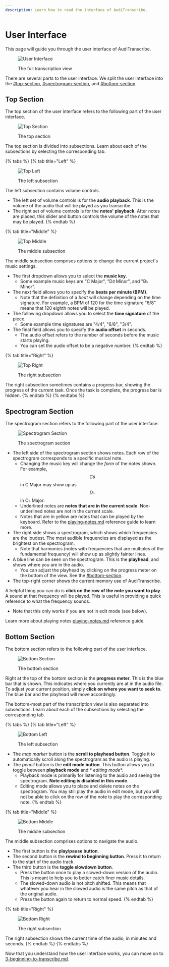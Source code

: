 ```yaml
---
description: Learn how to read the interface of AudiTranscribe.
---
```


# User Interface

This page will guide you through the user interface of AudiTranscribe.

<figure><img src="img/2-user-interface/ui.png" alt="User Interface"><figcaption><p>The full transcription view</p></figcaption></figure>

There are several parts to the user interface. We split the user interface into
the [#top-section](2-user-interface.md#top-section "mention"), [#spectrogram-section](2-user-interface.md#spectrogram-section "mention"),
and [#bottom-section](2-user-interface.md#bottom-section "mention").

## Top Section

The top section of the user interface refers to the following part of the user interface.

<figure><img src="img/2-user-interface/top.png" alt="Top Section"><figcaption><p>The top section</p></figcaption></figure>

The top section is divided into subsections. Learn about each of the subsections by selecting the corresponding tab.

{% tabs %}
{% tab title="Left" %}
<figure><img src="img/2-user-interface/top-left.png" alt="Top Left"><figcaption><p>The left subsection</p></figcaption></figure>

The left subsection contains volume controls.

* The left set of volume controls is for the **audio playback**. This is the volume of the audio that will be played as
  you transcribe.
* The right set of volume controls is for the **notes' playback**. After notes are placed, this slider and button
  controls the volume of the notes that may be played.
  {% endtab %}

{% tab title="Middle" %}
<figure><img src="img/2-user-interface/top-middle.png" alt="Top Middle"><figcaption><p>The middle subsection</p></figcaption></figure>

The middle subsection comprises options to change the current project's music settings.

* The first dropdown allows you to select the **music key**.
    * Some example music keys are "C Major", "D♯ Minor", and "B♭ Minor".
* The next field allows you to specify the **beats per minute (BPM)**.
    * Note that the definition of a _beat_ will change depending on the time signature. For example, a BPM of 120 for
      the time signature "6/8" means that 120 eighth notes will be played.
* The following dropdown allows you to select the **time signature** of the piece.
    * Some example time signatures are "4/4", "6/8", "3/4".
* The final field allows you to specify the **audio offset** in seconds.
    * The audio offset refers to the number of seconds before the music starts playing.
    * You can set the audio offset to be a negative number.
      {% endtab %}

{% tab title="Right" %}
<figure><img src="img/2-user-interface/top-right.png" alt="Top Right"><figcaption><p>The right subsection</p></figcaption></figure>

The right subsection sometimes contains a progress bar, showing the progress of the current task. Once the task is
complete, the progress bar is hidden.
{% endtab %}
{% endtabs %}

## Spectrogram Section

The spectrogram section refers to the following part of the user interface.

<figure><img src="img/2-user-interface/spectrogram.png" alt="Spectrogram Section"><figcaption><p>The spectrogram section</p></figcaption></figure>

* The left side of the spectrogram section shows notes. Each row of the spectrogram corresponds to a specific musical
  note.
    * Changing the music key will change the _form_ of the notes shown. For example, $$C♯$$ in C Major may show up as
      $$D♭$$ in C♭ Major.
    * Underlined notes are **notes that are in the current scale**. Non-underlined notes are not in the current scale.
    * Notes that are in yellow are notes that can be played by the keyboard. Refer to
      the [playing-notes.md](../reference/playing-notes.md "mention") reference guide to learn more.
* The right side shows a spectrogram, which shows which frequencies are the loudest. The most audible frequencies are
  displayed as the brightest on the spectrogram.
    * Note that harmonics (notes with frequencies that are multiples of the fundamental frequency) will show up as
      slightly fainter lines.
* A blue line can be seen on the spectrogram. This is the **playhead**, and shows where you are in the audio.
    * You can adjust the playhead by clicking on the progress meter on the bottom of the view. See
      the [#bottom-section](2-user-interface.md#bottom-section "mention").
* The top-right corner shows the current memory use of AudiTranscribe.

A helpful thing you can do is **click on the row of the note you want to play**. A sound at that frequency will be
played. This is useful in providing a quick reference to what the frequency sounds.

* Note that this only works if you are not in edit mode (see below).

Learn more about playing notes [playing-notes.md](../reference/playing-notes.md "mention") reference guide.

## Bottom Section

The bottom section refers to the following part of the user interface.

<figure><img src="img/2-user-interface/bottom.png" alt="Bottom Section"><figcaption><p>The bottom section</p></figcaption></figure>

Right at the top of the bottom section is the **progress meter**. This is the blue bar that is shown. This indicates
where you currently are at in the audio file. To adjust your current position, simply **click on where you want to seek
to**. The blue bar and the playhead will move accordingly.

The bottom-most part of the transcription view is also separated into subsections. Learn about each of the subsections
by selecting the corresponding tab.

{% tabs %}
{% tab title="Left" %}
<figure><img src="img/2-user-interface/bottom-left.png" alt="Bottom Left"><figcaption><p>The left subsection</p></figcaption></figure>

* The _map marker_ button is the **scroll to playhead button**. Toggle it to automatically scroll along the spectrogram
  as the audio is playing.
* The _pencil_ button is the **edit mode button**. This button allows you to toggle between **playback mode** and *
  *editing mode**.
    * Playback mode is primarily for listening to the audio and seeing the spectrogram. **Note editing is disabled in
      this mode**.
    * Editing mode allows you to place and delete notes on the spectrogram. You may still play the audio in edit mode,
      but you will not be able to click on the row of the note to play the corresponding note.
      {% endtab %}

{% tab title="Middle" %}
<figure><img src="img/2-user-interface/bottom-middle.png" alt="Bottom Middle"><figcaption><p>The middle subsection</p></figcaption></figure>

The middle subsection comprises options to navigate the audio.

* The first button is the **play/pause button**.
* The second button is the **rewind to beginning button**. Press it to return to the start of the audio track.
* The third button is the **toggle slowdown button**.
    * Press the button once to play a slowed-down version of the audio. This is meant to help you to better catch finer
      music details.
    * The slowed-down audio is not pitch shifted. This means that whatever you hear in the slowed audio is the same
      pitch as that of the original audio.
    * Press the button again to return to normal speed.
      {% endtab %}

{% tab title="Right" %}
<figure><img src="img/2-user-interface/bottom-right.png" alt="Bottom Right"><figcaption><p>The right subsection</p></figcaption></figure>

The right subsection shows the current time of the audio, in minutes and seconds.
{% endtab %}
{% endtabs %}

Now that you understand how the user interface works, you can move on
to [3-beginning-to-transcribe.md](3-beginning-to-transcribe.md "mention").
